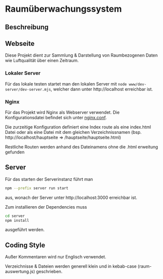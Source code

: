 # Raumüberwachungssystem

## Beschreibung

## Webseite
Diese Projekt dient zur Sammlung & Darstellung von Raumbezogenen Daten wie Luftqualität über einen Zeitraum.

### Lokaler Server

Für das lokale testen startet man den lokalen Server mit `node www/dev-server/dev-server.mjs`,
welcher dann unter http://localhost erreichbar ist.

### Nginx

Für das Projekt wird Nginx als Webserver verwendet.
Die Konfigurationsdatei befindet sich unter [nginx.conf](nginx.conf).

Die zurzeitige Konfiguration definiert eine Index route als eine index.html Datei oder
als eine Datei mit dem gleichen Verzeichnissnamen (bsp. http://localhost/hauptseite => /hauptseite/hauptseite.html)

Restliche Routen werden anhand des Dateinamens ohne die .html erweitung gefunden

## Server

Für das starten der Serverinstanz führt man

```bash 
npm --prefix server run start
```
aus, wonach der Server unter http://localhost:3000 erreichbar ist.

Zum installieren der Dependencies muss 
```bash 
cd server
npm install
```
ausgeführt werden.

## Coding Style

Außer Kommentaren wird nur Englisch verwendet.

Verzeichnisse & Dateien werden generell klein und in kebab-case (raum-auswertung.js) geschrieben.


